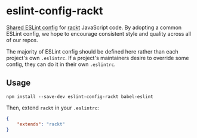 # eslint-config-rackt

[Shared ESLint config](http://eslint.org/docs/developer-guide/shareable-configs) for [rackt](https://github.com/rackt) JavaScript code. By adopting a common ESLint config, we hope to encourage consistent style and quality across all of our repos.

The majority of ESLint config should be defined here rather than each project's own `.eslintrc`. If a project's maintainers desire to override some config, they can do it in their own `.eslintrc`.

## Usage

```bs
npm install --save-dev eslint-config-rackt babel-eslint
```

Then, extend `rackt` in your `.eslintrc`:

```json
{
    "extends": "rackt"
}
```
